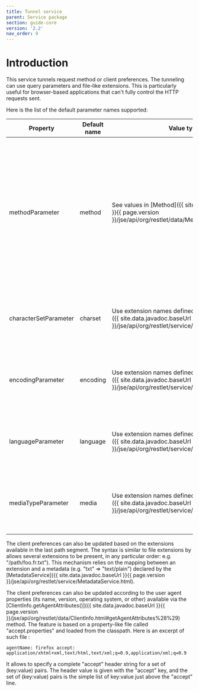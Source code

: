 ```yaml
---
title: Tunnel service
parent: Service package
section: guide-core
version: '2.2'
nav_order: 9
---
```

# Introduction

This service tunnels request method or client preferences. The tunneling
can use query parameters and file-like extensions. This is particularly
useful for browser-based applications that can't fully control the HTTP
requests sent.

Here is the list of the default parameter names supported:

Property | Default name | Value type | Description
---------|--------------|------------|------------
methodParameter | method | See values in [Method]({{ site.data.javadoc.baseUrl }}{{ page.version }}/jse/api/org/restlet/data/Method.html) | For POST requests, let you specify the actual method to use (DELETE, PUT, MOVE, etc.). For GET requests, let you specify OPTIONS as the actual method to use.
characterSetParameter | charset | Use extension names defined in [MetadataService]({{ site.data.javadoc.baseUrl }}{{ page.version }}/jse/api/org/restlet/service/MetadataService.html) | For GET requests, replaces the accepted character set by the given value.
encodingParameter | encoding | Use extension names defined in [MetadataService]({{ site.data.javadoc.baseUrl }}{{ page.version }}/jse/api/org/restlet/service/MetadataService.html) | For GET requests, replaces the accepted encoding by the given value.
languageParameter | language | Use extension names defined in [MetadataService]({{ site.data.javadoc.baseUrl }}{{ page.version }}/jse/api/org/restlet/service/MetadataService.html) | For GET requests, replaces the accepted language by the given value.
mediaTypeParameter | media | Use extension names defined in [MetadataService]({{ site.data.javadoc.baseUrl }}{{ page.version }}/jse/api/org/restlet/service/MetadataService.html) | For GET requests, replaces the accepted media type set by the given value.


The client preferences can also be updated based on the extensions
available in the last path segment. The syntax is similar to file
extensions by allows several extensions to be present, in any particular
order: e.g. "/path/foo.fr.txt"). This mechanism relies on the mapping
between an extension and a metadata (e.g. "txt" =\> "text/plain")
declared by the
[MetadataService]({{ site.data.javadoc.baseUrl }}{{ page.version }}/jse/api/org/restlet/service/MetadataService.html).

The client preferences can also be updated according to the user agent
properties (its name, version, operating system, or other) available via
the
[ClientInfo.getAgentAttributes()]({{ site.data.javadoc.baseUrl }}{{ page.version }}/jse/api/org/restlet/data/ClientInfo.html#getAgentAttributes%28%29)
method. The feature is based on a property-like file called
"accept.properties" and loaded from the classpath. Here is an excerpt of
such file :

<pre class="language-bash"><code class="language-bash">agentName: firefox accept:
application/xhtml+xml,text/html,text/xml;q=0.9,application/xml;q=0.9
</code></pre>

It allows to specify a complete "accept" header string for a set of
(key:value) pairs. The header value is given with the "accept" key, and
the set of (key:value) pairs is the simple list of key:value just above
the "accept" line.
